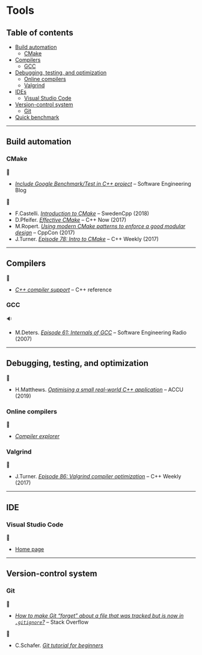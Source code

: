 # Tools

## Table of contents

* [Build automation](#build-automation)
	* [CMake](#cmake)
* [Compilers](#compilers)
	* [GCC](#gcc)
* [Debugging, testing, and optimization](#debugging-testing-and-optimization)
	* [Online compilers](#online-compilers)
	* [Valgrind](#valgrind)
* [IDEs](#ides)
	* [Visual Studio Code](#visual-studio-code)
* [Version-control system](#version-control-system)
	* [Git](#git)
* [Quick benchmark](http://quick-bench.com/)

---

## Build automation

### CMake

:link:

* [*Include Google Benchmark/Test in C++ project*](https://felixmoessbauer.com/blog-reader/include-google-benchmark-test-in-c-project.html) &ndash; Software Engineering Blog

:movie_camera:

* F.Castelli. [*Introduction to CMake*](https://www.youtube.com/watch?v=jt3meXdP-QI) &ndash; SwedenCpp (2018)
* D.Pfeifer. [*Effective CMake*](https://www.youtube.com/watch?v=bsXLMQ6WgIk) &ndash; C++ Now (2017)
* M.Ropert. [*Using modern CMake patterns to enforce a good modular design*](https://www.youtube.com/watch?v=eC9-iRN2b04) &ndash; CppCon (2017)
* J.Turner. [*Episode 78: Intro to CMake*](https://www.youtube.com/watch?v=HPMvU64RUTY) &ndash; C++ Weekly (2017)

---

## Compilers

:link:

* [*C++ compiler support*](https://en.cppreference.com/w/cpp/compiler_support) &ndash; C++ reference

### GCC

:sound:

* M.Deters. [*Episode 61: Internals of GCC*](http://www.se-radio.net/2007/07/episode-61-internals-of-gcc/) &ndash; Software Engineering Radio (2007)

---

## Debugging, testing, and optimization

:movie_camera:

* H.Matthews. [*Optimising a small real-world C++ application*](https://www.youtube.com/watch?v=fDlE93hs_-U) &ndash; ACCU (2019)

### Online compilers

:link:

* [*Compiler explorer*](https://godbolt.org/)

### Valgrind

:movie_camera:

* J.Turner. [*Episode 86: Valgrind compiler optimization*](https://www.youtube.com/watch?v=3l0BQs2ThTo) &ndash; C++ Weekly (2017)

---

## IDE

### Visual Studio Code

:link:

* [Home page](https://code.visualstudio.com/)

---

## Version-control system

### Git

:link:

* [*How to make Git “forget” about a file that was tracked but is now in `.gitignore`?*](https://stackoverflow.com/questions/1274057/how-to-make-git-forget-about-a-file-that-was-tracked-but-is-now-in-gitignore) &ndash; Stack Overflow

:movie_camera:

* C.Schafer. [*Git tutorial for beginners*](https://www.youtube.com/playlist?list=PL-osiE80TeTuRUfjRe54Eea17-YfnOOAx)
